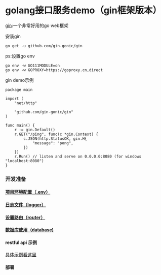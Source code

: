  # golang接口服务demo（gin框架版本）

[gin](https://github.com/gin-gonic/gin):一个非常好用的go web框架

安装gin
```
go get -u github.com/gin-gonic/gin
```
ps:设置go env
```
go env -w GO111MODULE=on
go env -w GOPROXY=https://goproxy.cn,direct
```

gin demo示例
```
package main

import (
	"net/http"

	"github.com/gin-gonic/gin"
)

func main() {
	r := gin.Default()
	r.GET("/ping", func(c *gin.Context) {
		c.JSON(http.StatusOK, gin.H{
			"message": "pong",
		})
	})
	r.Run() // listen and serve on 0.0.0.0:8080 (for windows "localhost:8080")
}
```

### 开发准备

#### [项目环境配置（.env）](./docs/env.md)
#### [日志文件（logger）](./docs/log.md)
#### [设置路由（router）](./docs/router.md)
#### [数据库使用（database)](./docs/database.md)

#### restful api 示例

[具体示例看这里](./docs/restful.md)

#### 部署